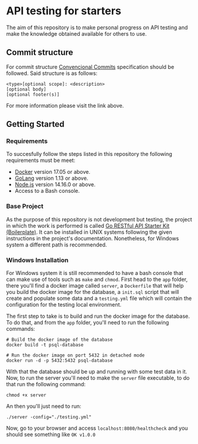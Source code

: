 # API testing for starters

The aim of this repository is to make personal progress on API
testing and make the knowledge obtained available for others
to use.

## Commit structure

For commit structure [Convencional Commits](https://www.conventionalcommits.org/en/v1.0.0/#summary) specification should be followed. Said structure is as follows:

```
<type>[optional scope]: <description>
[optional body]
[optional footer(s)]
```

For more information please visit the link above.


## Getting Started

### Requirements

To succesfully follow the steps listed in this repository the following requirements must be meet:

- [Docker](https://www.docker.com/get-started) version 17.05 or above.
- [GoLang](https://golang.org/doc/install) version 1.13 or above.
- [Node.js](https://nodejs.org/en/) version 14.16.0 or above.
- Access to a Bash console.

### Base Project

As the purpose of this repository is not development but testing,
the project in which the work is performed is called [Go RESTful API Starter Kit (Boilerplate)](https://github.com/qiangxue/go-rest-api). It can be installed in UNIX systems following the given instructions in the project's documentation.
Nonetheless, for Windows system a different path is recommended.

### Windows Installation

For Windows system it is still recommended to have a bash console that can make
use of tools such as `make` and `chmod`. First head to the `app` folder,
there you'll find a docker image called `server`, a `Dockerfile` that will
help you build the docker image for the database, a `init.sql` script that will
create and populate some data and a `testing.yml` file which will contain the
configuration for the testing local environment.

The first step to take is to build and run the docker image for the database. To
do that, and from the `app` folder, you'll need to run the following commands:
```
# Build the docker image of the database
docker build -t psql-database

# Run the docker image on port 5432 in detached mode
docker run -d -p 5432:5432 psql-database
```

With that the database should be up and running with some test data in it. Now,
to run the server you'll need to make the `server` file executable, to do that
run the following command:

```
chmod +x server
```

An then you'll just need to run:

```
./server -config="./testing.yml"
```

Now, go to your browser and access `localhost:8080/healthcheck` and you should
see something like `OK v1.0.0`
